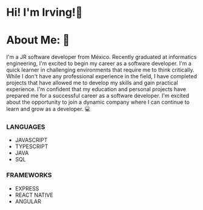 # Hi! I'm Irving!👋
# About Me: 📑
I'm a JR software developer from México.
Recently graduated at informatics engineering, I'm excited to begin my career as a software developer.  I'm a quick learner in challenging environments that require me to think critically. While I don't have any professional experience in the field, I have completed projects that have allowed me to develop my skills and gain practical experience. I'm confident that my education and personal projects have prepared me for a successful career as a software developer.
I'm excited about the opportunity to join a dynamic company where I can continue to learn and grow as a developer.
💻
### LANGUAGES
- JAVASCRIPT
- TYPESCRIPT
- JAVA
- SQL
### FRAMEWORKS
- EXPRESS
- REACT NATIVE
- ANGULAR
